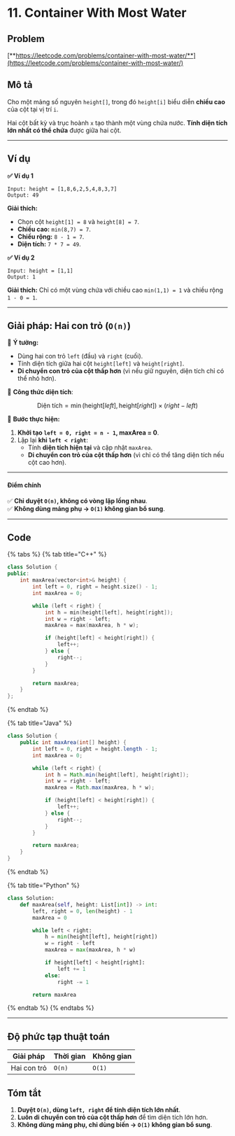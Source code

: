 # 11. Container With Most Water

## **Problem**

[**https://leetcode.com/problems/container-with-most-water/**](https://leetcode.com/problems/container-with-most-water/)

## **Mô tả**

Cho một mảng số nguyên `height[]`, trong đó `height[i]` biểu diễn **chiều cao** của cột tại vị trí `i`.

Hai cột bất kỳ và trục hoành `x` tạo thành một vùng chứa nước. **Tính diện tích lớn nhất có thể chứa** được giữa hai cột.

***

## **Ví dụ**

**✅ Ví dụ 1**

```
Input: height = [1,8,6,2,5,4,8,3,7]
Output: 49
```

**Giải thích:**

* Chọn cột `height[1] = 8` và `height[8] = 7`.
* **Chiều cao:** `min(8,7) = 7`.
* **Chiều rộng:** `8 - 1 = 7`.
* **Diện tích:** `7 * 7 = 49`.

**✅ Ví dụ 2**

```
Input: height = [1,1]
Output: 1
```

**Giải thích:** Chỉ có một vùng chứa với chiều cao `min(1,1) = 1` và chiều rộng `1 - 0 = 1`.

***

## **Giải pháp: Hai con trỏ (`O(n)`)**

📌 **Ý tưởng:**

* Dùng hai con trỏ `left` (đầu) và `right` (cuối).
* Tính diện tích giữa hai cột `height[left]` và `height[right]`.
* **Di chuyển con trỏ của cột thấp hơn** (vì nếu giữ nguyên, diện tích chỉ có thể nhỏ hơn).

📌 **Công thức diện tích**:

$$
\text{Diện tích} = \min(\text{height}[left], \text{height}[right]) \times (right - left)
$$

📌 **Bước thực hiện:**

1. **Khởi tạo `left = 0, right = n - 1`, maxArea = 0**.
2. Lặp lại **khi `left < right`**:
   * Tính **diện tích hiện tại** và cập nhật `maxArea`.
   * **Di chuyển con trỏ của cột thấp hơn** (vì chỉ có thể tăng diện tích nếu cột cao hơn).

***

#### **Điểm chính**

✅ **Chỉ duyệt `O(n)`, không có vòng lặp lồng nhau**.\
✅ **Không dùng mảng phụ → `O(1)` không gian bổ sung**.

***

## **Code**

{% tabs %}
{% tab title="C++" %}
```cpp
class Solution {
public:
    int maxArea(vector<int>& height) {
        int left = 0, right = height.size() - 1;
        int maxArea = 0;

        while (left < right) {
            int h = min(height[left], height[right]);
            int w = right - left;
            maxArea = max(maxArea, h * w);

            if (height[left] < height[right]) {
                left++;
            } else {
                right--;
            }
        }

        return maxArea;
    }
};
```
{% endtab %}

{% tab title="Java" %}
```java
class Solution {
    public int maxArea(int[] height) {
        int left = 0, right = height.length - 1;
        int maxArea = 0;

        while (left < right) {
            int h = Math.min(height[left], height[right]);
            int w = right - left;
            maxArea = Math.max(maxArea, h * w);

            if (height[left] < height[right]) {
                left++;
            } else {
                right--;
            }
        }

        return maxArea;
    }
}
```
{% endtab %}

{% tab title="Python" %}
```python
class Solution:
    def maxArea(self, height: List[int]) -> int:
        left, right = 0, len(height) - 1
        maxArea = 0

        while left < right:
            h = min(height[left], height[right])
            w = right - left
            maxArea = max(maxArea, h * w)

            if height[left] < height[right]:
                left += 1
            else:
                right -= 1

        return maxArea
```
{% endtab %}
{% endtabs %}

***

## **Độ phức tạp thuật toán**

| Giải pháp   | Thời gian | Không gian |
| ----------- | --------- | ---------- |
| Hai con trỏ | `O(n)`    | `O(1)`     |

## **Tóm tắt**

1. **Duyệt `O(n)`, dùng `left, right` để tính diện tích lớn nhất**.
2. **Luôn di chuyển con trỏ của cột thấp hơn** để tìm diện tích lớn hơn.
3. **Không dùng mảng phụ, chỉ dùng biến → `O(1)` không gian bổ sung**.

